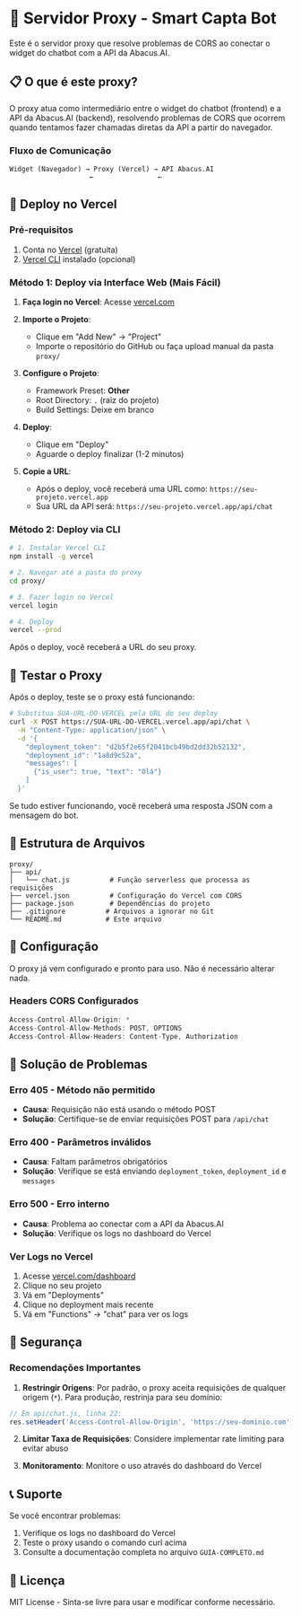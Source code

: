 
# 🚀 Servidor Proxy - Smart Capta Bot

Este é o servidor proxy que resolve problemas de CORS ao conectar o widget do chatbot com a API da Abacus.AI.

## 📋 O que é este proxy?

O proxy atua como intermediário entre o widget do chatbot (frontend) e a API da Abacus.AI (backend), resolvendo problemas de CORS que ocorrem quando tentamos fazer chamadas diretas da API a partir do navegador.

### Fluxo de Comunicação

```
Widget (Navegador) → Proxy (Vercel) → API Abacus.AI
                    ←                ←
```

## 🚀 Deploy no Vercel

### Pré-requisitos

1. Conta no [Vercel](https://vercel.com) (gratuita)
2. [Vercel CLI](https://vercel.com/download) instalado (opcional)

### Método 1: Deploy via Interface Web (Mais Fácil)

1. **Faça login no Vercel**: Acesse [vercel.com](https://vercel.com)

2. **Importe o Projeto**:
   - Clique em "Add New" → "Project"
   - Importe o repositório do GitHub ou faça upload manual da pasta `proxy/`

3. **Configure o Projeto**:
   - Framework Preset: **Other**
   - Root Directory: `.` (raiz do projeto)
   - Build Settings: Deixe em branco

4. **Deploy**:
   - Clique em "Deploy"
   - Aguarde o deploy finalizar (1-2 minutos)

5. **Copie a URL**:
   - Após o deploy, você receberá uma URL como: `https://seu-projeto.vercel.app`
   - Sua URL da API será: `https://seu-projeto.vercel.app/api/chat`

### Método 2: Deploy via CLI

```bash
# 1. Instalar Vercel CLI
npm install -g vercel

# 2. Navegar até a pasta do proxy
cd proxy/

# 3. Fazer login no Vercel
vercel login

# 4. Deploy
vercel --prod
```

Após o deploy, você receberá a URL do seu proxy.

## 🧪 Testar o Proxy

Após o deploy, teste se o proxy está funcionando:

```bash
# Substitua SUA-URL-DO-VERCEL pela URL do seu deploy
curl -X POST https://SUA-URL-DO-VERCEL.vercel.app/api/chat \
  -H "Content-Type: application/json" \
  -d '{
    "deployment_token": "d2b5f2e65f2041bcb49bd2dd32b52132",
    "deployment_id": "1a8d9c52a",
    "messages": [
      {"is_user": true, "text": "Olá"}
    ]
  }'
```

Se tudo estiver funcionando, você receberá uma resposta JSON com a mensagem do bot.

## 📁 Estrutura de Arquivos

```
proxy/
├── api/
│   └── chat.js          # Função serverless que processa as requisições
├── vercel.json          # Configuração do Vercel com CORS
├── package.json         # Dependências do projeto
├── .gitignore          # Arquivos a ignorar no Git
└── README.md           # Este arquivo
```

## 🔧 Configuração

O proxy já vem configurado e pronto para uso. Não é necessário alterar nada.

### Headers CORS Configurados

```javascript
Access-Control-Allow-Origin: *
Access-Control-Allow-Methods: POST, OPTIONS
Access-Control-Allow-Headers: Content-Type, Authorization
```

## 🐛 Solução de Problemas

### Erro 405 - Método não permitido

- **Causa**: Requisição não está usando o método POST
- **Solução**: Certifique-se de enviar requisições POST para `/api/chat`

### Erro 400 - Parâmetros inválidos

- **Causa**: Faltam parâmetros obrigatórios
- **Solução**: Verifique se está enviando `deployment_token`, `deployment_id` e `messages`

### Erro 500 - Erro interno

- **Causa**: Problema ao conectar com a API da Abacus.AI
- **Solução**: Verifique os logs no dashboard do Vercel

### Ver Logs no Vercel

1. Acesse [vercel.com/dashboard](https://vercel.com/dashboard)
2. Clique no seu projeto
3. Vá em "Deployments"
4. Clique no deployment mais recente
5. Vá em "Functions" → "chat" para ver os logs

## 🔐 Segurança

### Recomendações Importantes

1. **Restringir Origens**: Por padrão, o proxy aceita requisições de qualquer origem (`*`). Para produção, restrinja para seu domínio:

```javascript
// Em api/chat.js, linha 22:
res.setHeader('Access-Control-Allow-Origin', 'https://seu-dominio.com');
```

2. **Limitar Taxa de Requisições**: Considere implementar rate limiting para evitar abuso

3. **Monitoramento**: Monitore o uso através do dashboard do Vercel

## 📞 Suporte

Se você encontrar problemas:

1. Verifique os logs no dashboard do Vercel
2. Teste o proxy usando o comando curl acima
3. Consulte a documentação completa no arquivo `GUIA-COMPLETO.md`

## 📄 Licença

MIT License - Sinta-se livre para usar e modificar conforme necessário.

